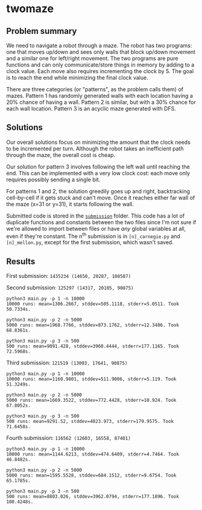 # twomaze

## Problem summary
We need to navigate a robot through a maze.
The robot has two programs: one that moves up/down and sees only walls that block up/down movement and a similar one for left/right movement.
The two programs are pure functions and can only communicate/store things in memory by adding to a clock value.
Each move also requires incrementing the clock by 5.
The goal is to reach the end while minimizing the final clock value.

There are three categories (or "patterns", as the problem calls them) of mazes.
Pattern 1 has randomly generated walls with each location having a 20% chance of having a wall.
Pattern 2 is similar, but with a 30% chance for each wall location.
Pattern 3 is an acyclic maze generated with DFS.

## Solutions
Our overall solutions focus on minimizing the amount that the clock needs to be incremented per turn.
Although the robot takes an inefficient path through the maze, the overall cost is cheap.

Our solution for pattern 3 involves following the left wall until reaching the end.
This can be implemented with a very low clock cost: each move only requires possibly sending a single bit.

For patterns 1 and 2, the solution greedily goes up and right, backtracking cell-by-cell if it gets stuck and can't move.
Once it reaches either far wall of the maze (x=31 or y=31), it starts following the wall.

Submitted code is stored in the [`submission`](/twomaze/submission) folder.
This code has a lot of duplicate functions and constants between the two files since I'm not sure if we're allowed to import between files or have *any* global variables at all, even if they're constant.
The n<sup>th</sup> submission is in `[n]_carnegie.py` and `[n]_mellon.py`, except for the first submission, which wasn't saved.

## Results
First submission: `1435234 (14650, 20287, 108587)`

Second submission: `125297 (14317, 20105, 90875)`
```
python3 main.py -p 1 -n 10000
10000 runs: mean=1306.2667, stddev=505.1118, stderr=5.0511. Took 50.7334s.

python3 main.py -p 2 -n 5000
5000 runs: mean=1968.7766, stddev=873.1762, stderr=12.3486. Took 68.8361s.

python3 main.py -p 3 -n 500
500 runs: mean=9091.428, stddev=3960.4444, stderr=177.1165. Took 72.5968s.
```

Third submission: `121519 (13003, 17641, 90875)`
```
python3 main.py -p 1 -n 10000
10000 runs: mean=1160.9801, stddev=511.9006, stderr=5.119. Took 51.3249s.

python3 main.py -p 2 -n 5000
5000 runs: mean=1669.3522, stddev=772.4428, stderr=10.924. Took 67.8052s.

python3 main.py -p 3 -n 500
500 runs: mean=9291.52, stddev=4023.973, stderr=179.9575. Took 71.6458s.
```

Fourth submission: `116562 (12603, 16558, 87401)`
```
python3 main.py -p 1 -n 10000
10000 runs: mean=1144.6213, stddev=474.6409, stderr=4.7464. Took 46.8482s.

python3 main.py -p 2 -n 5000
5000 runs: mean=1595.5528, stddev=684.1512, stderr=9.6754. Took 65.1785s.

python3 main.py -p 3 -n 500
500 runs: mean=8803.026, stddev=3962.0794, stderr=177.1896. Took 100.4248s.
```
